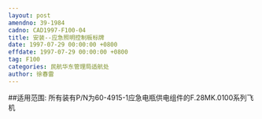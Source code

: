 ```yaml
---
layout: post
amendno: 39-1984
cadno: CAD1997-F100-04
title: 安装--应急照明控制板标牌
date: 1997-07-29 00:00:00 +0800
effdate: 1997-07-29 00:00:00 +0800
tag: F100
categories: 民航华东管理局适航处
author: 徐春雷
---
```


##适用范围:
所有装有P/N为60-4915-1应急电瓶供电组件的F.28MK.0100系列飞机

